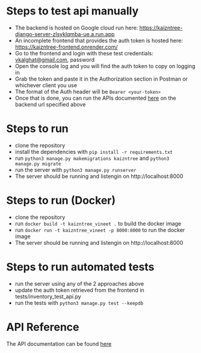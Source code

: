 # Steps to test api manually
- The backend is hosted on Google cloud run here: https://kaizntree-django-server-zlsyklqmba-ue.a.run.app
- An incomplete frontend that provides the auth token is hosted here: https://kaizntree-frontend.onrender.com/
- Go to the frontend and login with these test credentials: vkalghat@gmail.com, password
- Open the console log and you will find the auth token to copy on logging in
- Grab the token and paste it in the Authorization section in Postman or whichever client you use
- The format of the Auth header will be `Bearer <your-token>`
- Once that is done, you can run the APIs documented [here](https://app.swaggerhub.com/apis/VKALGHATGI192_1/calander-ai/1.0.0) on the backend url specified above

# Steps to run
- clone the repository
- install the dependencies with `pip install -r requirements.txt`
- run `python3 manage.py makemigrations kaizntree` and `python3 manage.py migrate`
- run the server with `python3 manage.py runserver`
- The server should be running and listengin on http://localhost:8000

# Steps to run (Docker)
- clone the repository
- run `docker build -t kaizntree_vineet .` to build the docker image
- run `docker run -t kaizntree_vineet -p 8000:8000` to run the docker image
- The server should be running and listengin on http://localhost:8000

# Steps to run automated tests
- run the server using any of the 2 approaches above
- update the auth token retrieved from the frontend in tests/inventory_test_api.py
- run the tests with `python3 manage.py test --keepdb`

# API Reference
The API documentation can be found [here](https://app.swaggerhub.com/apis/VKALGHATGI192_1/calander-ai/1.0.0)
